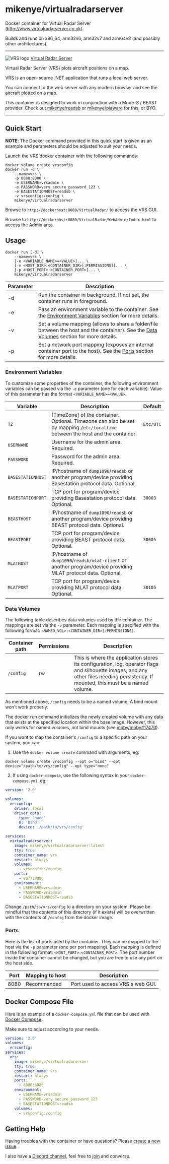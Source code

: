 # mikenye/virtualradarserver

Docker container for Virtual Radar Server (http://www.virtualradarserver.co.uk).

Builds and runs on x86_64, arm32v6, arm32v7 and arm64v8 (and possibly other architectures).

---

![VRS logo](https://github.com/mikenye/docker-virtualradarserver/raw/master/vrs-logo.png) [Virtual Radar Server](http://www.virtualradarserver.co.uk)

Virtual Radar Server (VRS) plots aircraft positions on a map.

VRS is an open-source .NET application that runs a local web server.

You can connect to the web server with any modern browser and see the aircraft plotted on a map.

This container is designed to work in conjunction with a Mode-S / BEAST provider. Check out [mikenye/readsb](https://hub.docker.com/repository/docker/mikenye/readsb) or [mikenye/piaware](https://hub.docker.com/repository/docker/mikenye/piaware) for this, or BYO.

---

## Quick Start

**NOTE**: The Docker command provided in this quick start is given as an example and parameters should be adjusted to suit your needs.

Launch the VRS docker container with the following commands:

```
docker volume create vrsconfig
docker run -d \
    --name=vrs \
    -p 8080:8080 \
    -e USERNAME=vrsadmin \
    -e PASSWORD=very_secure_password_123 \
    -e BASESTATIONHOST=readsb \
    -v vrsconfig:/config \
    mikenye/virtualradarserver 
```

Browse to `http://dockerhost:8080/VirtualRadar/` to access the VRS GUI.

Browse to `http://dockerhost:8080/VirtualRadar/WebAdmin/Index.html` to access the Admin area.

## Usage

```
docker run [-d] \
    --name=vrs \
    [-e <VARIABLE_NAME>=<VALUE>]... \
    [-v <HOST_DIR>:<CONTAINER_DIR>[:PERMISSIONS]]... \
    [-p <HOST_PORT>:<CONTAINER_PORT>]... \
    mikenye/virtualradarserver
```
| Parameter | Description |
|-----------|-------------|
| -d        | Run the container in background.  If not set, the container runs in foreground. |
| -e        | Pass an environment variable to the container.  See the [Environment Variables](#environment-variables) section for more details. |
| -v        | Set a volume mapping (allows to share a folder/file between the host and the container).  See the [Data Volumes](#data-volumes) section for more details. |
| -p        | Set a network port mapping (exposes an internal container port to the host).  See the [Ports](#ports) section for more details. |

### Environment Variables

To customize some properties of the container, the following environment
variables can be passed via the `-e` parameter (one for each variable).  Value
of this parameter has the format `<VARIABLE_NAME>=<VALUE>`.

| Variable       | Description                                  | Default |
|----------------|----------------------------------------------|---------|
|`TZ`| [TimeZone] of the container. Optional. Timezone can also be set by mapping `/etc/localtime` between the host and the container. | `Etc/UTC` |
|`USERNAME`|Username for the admin area. Required.| |
|`PASSWORD`|Password for the admin area. Required.| |
|`BASESTATIONHOST`|IP/hostname of `dump1090`/`readsb` or another program/device providing Basestation protocol data. Optional.| |
|`BASESTATIONPORT`|TCP port for program/device providing Basestation protocol data. Optional. | `30003` |
|`BEASTHOST`|IP/hostname of `dump1090`/`readsb` or another program/device providing BEAST protocol data. Optional.| |
|`BEASTPORT`|TCP port for program/device providing BEAST protocol data. Optional. | `30005` |
|`MLATHOST`|IP/hostname of `dump1090`/`readsb/mlat-client` or another program/device providing MLAT protocol data. Optional.| |
|`MLATPORT`|TCP port for program/device providing MLAT protocol data. Optional. | `30105` |

### Data Volumes

The following table describes data volumes used by the container.  The mappings
are set via the `-v` parameter.  Each mapping is specified with the following
format: `<NAMED_VOL>:<CONTAINER_DIR>[:PERMISSIONS]`.

| Container path  | Permissions | Description |
|-----------------|-------------|-------------|
|`/config`| rw | This is where the application stores its configuration, log, operator flags and silhouette images, and any other files needing persistency. If mounted, this must be a named volume.|

As mentioned above, `/config` needs to be a named volume. A bind mount won't work properly.

The docker run command initializes the newly created volume with any data that exists at the specified location within the base image. However, this only works for named volumes, not bind mounts (see [moby/moby#17470](https://github.com/moby/moby/issues/17470)).

If you want to map the container's `/config` to a specific path on your system, you can:

1.  Use the `docker volume create` command with arguments, eg:

```shell
docker volume create vrsconfig --opt o="bind" --opt device="/path/to/vrs/config" --opt type="none"
```

2.  If using `docker-compose`, use the following syntax in your `docker-compose.yml`, eg:

```yaml
version: '2.0'

volumes:
  vrsconfig:
    driver: local
    driver_opts:
      type: 'none'
      o: 'bind'
      device: '/path/to/vrs/config'

services:
  virtualradarserver:
    image: mikenye/virtualradarserver:latest
    tty: true
    container_name: vrs
    restart: always
    volumes:
      - vrsconfig:/config
    ports:
      - 8077:8080
    environment:
      - USERNAME=vrsadmin
      - PASSWORD=vrsadmin
      - BASESTATIONHOST=readsb
```

Change `/path/to/vrs/config` to a directory on your system. Please be mindful that the contents of this directory (if it exists) will be overwritten with the contents of `/config` from the docker image.

### Ports

Here is the list of ports used by the container.  They can be mapped to the host
via the `-p` parameter (one per port mapping).  Each mapping is defined in the
following format: `<HOST_PORT>:<CONTAINER_PORT>`.  The port number inside the
container cannot be changed, but you are free to use any port on the host side.

| Port | Mapping to host | Description |
|------|-----------------|-------------|
| 8080 | Recommended | Port used to access VRS's web GUI. |

## Docker Compose File

Here is an example of a `docker-compose.yml` file that can be used with
[Docker Compose](https://docs.docker.com/compose/overview/).

Make sure to adjust according to your needs.

```yaml
version: '2.0'
volumes:
  vrsconfig:
services:
  vrs:
    image: mikenye/virtualradarserver
    tty: true
    container_name: vrs
    restart: always
    ports:
      - 8080:8080
    environment:
      - USERNAME=vrsadmin
      - PASSWORD=very_secure_password_123
      - BASESTATIONHOST=readsb
    volumes:
      - vrsconfig:/config
```

## Getting Help

Having troubles with the container or have questions?  Please [create a new issue](https://github.com/mikenye/docker-virtualradarserver/issues).

I also have a [Discord channel](https://discord.gg/sTf9uYF), feel free to [join](https://discord.gg/sTf9uYF) and converse.
